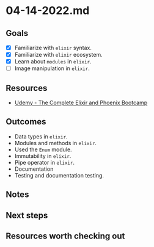# 04-14-2022.md

## Goals
<!-- What we expect to get from the day -->

- [x] Familiarize with `elixir` syntax.
- [x] Familiarize with `elixir` ecosystem.
- [x] Learn about `modules` in `elixir`.
- [ ] Image manipulation in `elixir`.

## Resources
<!-- How are we going to achieve it -->

- [Udemy - The Complete Elixir and Phoenix Bootcamp](https://www.udemy.com/course/the-complete-elixir-and-phoenix-bootcamp-and-tutorial/)

## Outcomes
<!-- What we actually got -->

- Data types in `elixir`.
- Modules and methods in `elixir`.
- Used the `Enum` module.
- Immutability in `elixir`.
- Pipe operator in `elixir`.
- Documentation
- Testing and documentation testing.

## Notes
<!-- Relevant notes to the day's progress -->

## Next steps
<!-- What we will be working on tomorrow -->

## Resources worth checking out
<!-- Other resources we could benefit from -->
